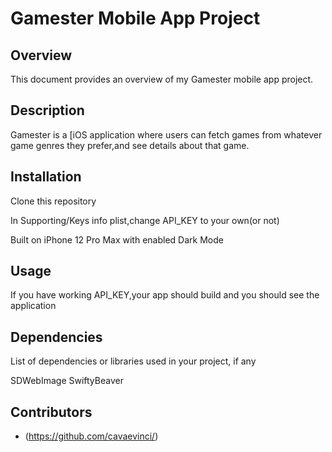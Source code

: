 # Gamester Mobile App Project

## Overview

This document provides an overview of my Gamester mobile app project.

## Description

Gamester is a [iOS application where users can fetch games from whatever game genres they prefer,and see details about that game.

## Installation

Clone this repository

In Supporting/Keys info plist,change API_KEY to your own(or not)

Built on iPhone 12 Pro Max with enabled Dark Mode

## Usage

If you have working API_KEY,your app should build and you should see the application

## Dependencies

List of dependencies or libraries used in your project, if any

SDWebImage
SwiftyBeaver

## Contributors

- (https://github.com/cavaevinci/)
